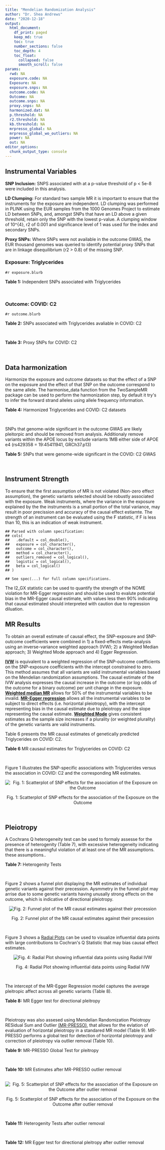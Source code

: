 ```yaml
---
title: "Mendelian Randomization Analysis"
author: "Dr. Shea Andrews"
date: "2020-12-18"
output:
  html_document:
    df_print: paged
    keep_md: true
    toc: true
    number_sections: false
    toc_depth: 4
    toc_float:
      collapsed: false
      smooth_scroll: false
params:
  rwd: NA
  exposure.code: NA
  Exposure: NA
  exposure.snps: NA
  outcome.code: NA
  Outcome: NA
  outcome.snps: NA
  proxy.snps: NA
  harmonized.dat: NA
  p.threshold: NA
  r2.threshold: NA
  kb.threshold: NA
  mrpresso_global: NA
  mrpresso_global_wo_outliers: NA
  power: NA
  out: NA
editor_options:
  chunk_output_type: console
---
```







## Instrumental Variables
**SNP Inclusion:** SNPS associated with at a p-value threshold of p < 5e-8 were included in this analysis.
<br>

**LD Clumping:** For standard two sample MR it is important to ensure that the instruments for the exposure are independent. LD clumping was performed in PLINK using the EUR samples from the 1000 Genomes Project to estimate LD between SNPs, and, amongst SNPs that have an LD above a given threshold, retain only the SNP with the lowest p-value. A clumping window of 10^{4}, r2 of 0.001 and significance level of 1 was used for the index and secondary SNPs.
<br>

**Proxy SNPs:** Where SNPs were not available in the outcome GWAS, the EUR thousand genomes was queried to identify potential proxy SNPs that are in linkage disequilibrium (r2 > 0.8) of the missing SNP.
<br>

### Exposure: Triglycerides
`#r exposure.blurb`
<br>

**Table 1:** Independent SNPs associated with Triglycerides
<div data-pagedtable="false">
  <script data-pagedtable-source type="application/json">
{"columns":[{"label":["SNP"],"name":[1],"type":["chr"],"align":["left"]},{"label":["CHROM"],"name":[2],"type":["dbl"],"align":["right"]},{"label":["POS"],"name":[3],"type":["dbl"],"align":["right"]},{"label":["REF"],"name":[4],"type":["chr"],"align":["left"]},{"label":["ALT"],"name":[5],"type":["chr"],"align":["left"]},{"label":["AF"],"name":[6],"type":["dbl"],"align":["right"]},{"label":["BETA"],"name":[7],"type":["dbl"],"align":["right"]},{"label":["SE"],"name":[8],"type":["dbl"],"align":["right"]},{"label":["Z"],"name":[9],"type":["dbl"],"align":["right"]},{"label":["P"],"name":[10],"type":["dbl"],"align":["right"]},{"label":["N"],"name":[11],"type":["dbl"],"align":["right"]},{"label":["TRAIT"],"name":[12],"type":["chr"],"align":["left"]}],"data":[{"1":"rs12748152","2":"1","3":"27138393","4":"C","5":"T","6":"0.0683714","7":"0.0372","8":"0.0059","9":"6.305085","10":"1.100e-09","11":"177761.5","12":"Triglycerides"},{"1":"rs17513135","2":"1","3":"40035686","4":"C","5":"T","6":"0.2500000","7":"0.0220","8":"0.0039","9":"5.641026","10":"1.633e-08","11":"174742.0","12":"Triglycerides"},{"1":"rs4587594","2":"1","3":"63133930","4":"G","5":"A","6":"0.3032340","7":"-0.0694","8":"0.0035","9":"-19.828600","10":"3.503e-82","11":"177772.0","12":"Triglycerides"},{"1":"rs1321257","2":"1","3":"230305312","4":"G","5":"A","6":"0.6400070","7":"-0.0402","8":"0.0034","9":"-11.823500","10":"5.986e-31","11":"177757.9","12":"Triglycerides"},{"1":"rs676210","2":"2","3":"21231524","4":"G","5":"A","6":"0.2314110","7":"-0.0733","8":"0.0039","9":"-18.794900","10":"3.284e-71","11":"177782.0","12":"Triglycerides"},{"1":"rs1260326","2":"2","3":"27730940","4":"T","5":"C","6":"0.6136610","7":"-0.1148","8":"0.0034","9":"-33.764700","10":"2.290e-239","11":"177765.0","12":"Triglycerides"},{"1":"rs13389219","2":"2","3":"165528876","4":"C","5":"T","6":"0.4034550","7":"-0.0271","8":"0.0034","9":"-7.970590","10":"2.598e-15","11":"177782.9","12":"Triglycerides"},{"1":"rs2972146","2":"2","3":"227100698","4":"G","5":"T","6":"0.6309740","7":"0.0281","8":"0.0034","9":"8.264706","10":"2.974e-15","11":"174703.9","12":"Triglycerides"},{"1":"rs10440120","2":"3","3":"12486964","4":"C","5":"A","6":"0.1655080","7":"-0.0306","8":"0.0044","9":"-6.954550","10":"5.343e-11","11":"174886.1","12":"Triglycerides"},{"1":"rs645040","2":"3","3":"135926622","4":"G","5":"T","6":"0.8208850","7":"0.0293","8":"0.0040","9":"7.325000","10":"1.830e-12","11":"177779.0","12":"Triglycerides"},{"1":"rs6831256","2":"4","3":"3473139","4":"A","5":"G","6":"0.3971880","7":"0.0258","8":"0.0035","9":"7.371429","10":"1.602e-12","11":"177494.9","12":"Triglycerides"},{"1":"rs442177","2":"4","3":"88030261","4":"G","5":"T","6":"0.5364790","7":"0.0309","8":"0.0033","9":"9.363636","10":"1.316e-18","11":"177798.0","12":"Triglycerides"},{"1":"rs9686661","2":"5","3":"55861786","4":"C","5":"T","6":"0.1487860","7":"0.0379","8":"0.0044","9":"8.613636","10":"2.541e-16","11":"177050.0","12":"Triglycerides"},{"1":"rs6882076","2":"5","3":"156390297","4":"T","5":"C","6":"0.6327160","7":"0.0286","8":"0.0035","9":"8.171429","10":"1.513e-15","11":"177778.0","12":"Triglycerides"},{"1":"rs2239520","2":"6","3":"31088922","4":"G","5":"A","6":"0.3906190","7":"-0.0236","8":"0.0037","9":"-6.378380","10":"4.144e-10","11":"151047.0","12":"Triglycerides"},{"1":"rs2247056","2":"6","3":"31265490","4":"T","5":"C","6":"0.7218780","7":"0.0378","8":"0.0039","9":"9.692308","10":"3.861e-21","11":"174062.0","12":"Triglycerides"},{"1":"rs998584","2":"6","3":"43757896","4":"C","5":"A","6":"0.4905450","7":"0.0293","8":"0.0037","9":"7.918919","10":"3.424e-15","11":"174573.0","12":"Triglycerides"},{"1":"rs719726","2":"6","3":"127414801","4":"C","5":"T","6":"0.5999630","7":"0.0199","8":"0.0035","9":"5.685714","10":"2.486e-08","11":"168319.0","12":"Triglycerides"},{"1":"rs634869","2":"6","3":"139831757","4":"T","5":"C","6":"0.5747460","7":"-0.0272","8":"0.0033","9":"-8.242420","10":"1.776e-14","11":"177755.0","12":"Triglycerides"},{"1":"rs2665357","2":"6","3":"160848167","4":"A","5":"C","6":"0.5193360","7":"0.0212","8":"0.0033","9":"6.424242","10":"8.327e-10","11":"172850.0","12":"Triglycerides"},{"1":"rs4719841","2":"7","3":"25997536","4":"A","5":"G","6":"0.4108890","7":"0.0232","8":"0.0034","9":"6.823529","10":"8.864e-11","11":"177774.9","12":"Triglycerides"},{"1":"rs11974409","2":"7","3":"72989390","4":"A","5":"G","6":"0.1816990","7":"-0.0899","8":"0.0042","9":"-21.404800","10":"1.360e-100","11":"177786.0","12":"Triglycerides"},{"1":"rs38855","2":"7","3":"116358044","4":"A","5":"G","6":"0.4712940","7":"-0.0187","8":"0.0033","9":"-5.666670","10":"2.109e-08","11":"177825.0","12":"Triglycerides"},{"1":"rs287621","2":"7","3":"130435181","4":"T","5":"C","6":"0.7140010","7":"-0.0222","8":"0.0037","9":"-6.000000","10":"7.671e-09","11":"177813.0","12":"Triglycerides"},{"1":"rs6995541","2":"8","3":"10671260","4":"A","5":"G","6":"0.2336240","7":"0.0265","8":"0.0037","9":"7.162162","10":"1.343e-12","11":"177486.0","12":"Triglycerides"},{"1":"rs12676857","2":"8","3":"18266572","4":"T","5":"C","6":"0.1436090","7":"0.0332","8":"0.0046","9":"7.217391","10":"7.291e-12","11":"177732.0","12":"Triglycerides"},{"1":"rs12678919","2":"8","3":"19844222","4":"A","5":"G","6":"0.0681239","7":"-0.1702","8":"0.0056","9":"-30.392900","10":"1.820e-199","11":"177749.9","12":"Triglycerides"},{"1":"rs4738684","2":"8","3":"59393273","4":"A","5":"G","6":"0.6075010","7":"-0.0205","8":"0.0035","9":"-5.857140","10":"8.819e-09","11":"177790.0","12":"Triglycerides"},{"1":"rs2954022","2":"8","3":"126482621","4":"C","5":"A","6":"0.5114630","7":"-0.0780","8":"0.0033","9":"-23.636400","10":"2.230e-113","11":"177750.0","12":"Triglycerides"},{"1":"rs1832007","2":"10","3":"5254847","4":"A","5":"G","6":"0.1247280","7":"-0.0327","8":"0.0047","9":"-6.957450","10":"1.718e-12","11":"177504.0","12":"Triglycerides"},{"1":"rs10761762","2":"10","3":"65184717","4":"T","5":"C","6":"0.4990900","7":"-0.0270","8":"0.0033","9":"-8.181820","10":"1.061e-17","11":"177823.0","12":"Triglycerides"},{"1":"rs2068888","2":"10","3":"94839642","4":"G","5":"A","6":"0.4735120","7":"-0.0241","8":"0.0034","9":"-7.088240","10":"1.682e-11","11":"177712.0","12":"Triglycerides"},{"1":"rs2250802","2":"10","3":"113921354","4":"G","5":"A","6":"0.7334790","7":"0.0230","8":"0.0037","9":"6.216216","10":"1.210e-10","11":"174733.9","12":"Triglycerides"},{"1":"rs10501321","2":"11","3":"47294626","4":"T","5":"C","6":"0.3212210","7":"-0.0216","8":"0.0035","9":"-6.171430","10":"1.412e-08","11":"177680.0","12":"Triglycerides"},{"1":"rs174535","2":"11","3":"61551356","4":"T","5":"C","6":"0.3609590","7":"0.0470","8":"0.0034","9":"13.823529","10":"1.733e-41","11":"177772.9","12":"Triglycerides"},{"1":"rs11820504","2":"11","3":"116529442","4":"T","5":"C","6":"0.1807930","7":"0.0604","8":"0.0044","9":"13.727273","10":"1.095e-39","11":"172813.0","12":"Triglycerides"},{"1":"rs10790162","2":"11","3":"116639104","4":"A","5":"G","6":"0.9306210","7":"-0.2305","8":"0.0065","9":"-35.461500","10":"1.100e-249","11":"177771.1","12":"Triglycerides"},{"1":"rs11613352","2":"12","3":"57792580","4":"C","5":"T","6":"0.2251730","7":"-0.0280","8":"0.0039","9":"-7.179490","10":"9.397e-14","11":"177799.0","12":"Triglycerides"},{"1":"rs11057408","2":"12","3":"124464836","4":"G","5":"T","6":"0.3253360","7":"-0.0258","8":"0.0035","9":"-7.371430","10":"2.049e-12","11":"174454.0","12":"Triglycerides"},{"1":"rs16948098","2":"15","3":"44219607","4":"G","5":"A","6":"0.0370102","7":"0.0800","8":"0.0089","9":"8.988764","10":"4.838e-17","11":"163328.2","12":"Triglycerides"},{"1":"rs2043085","2":"15","3":"58680954","4":"T","5":"C","6":"0.6610970","7":"-0.0327","8":"0.0034","9":"-9.617650","10":"7.809e-20","11":"176147.0","12":"Triglycerides"},{"1":"rs588136","2":"15","3":"58730498","4":"C","5":"T","6":"0.7867110","7":"-0.0495","8":"0.0041","9":"-12.073200","10":"3.365e-30","11":"176173.0","12":"Triglycerides"},{"1":"rs3198697","2":"16","3":"15129940","4":"C","5":"T","6":"0.3839030","7":"-0.0198","8":"0.0034","9":"-5.823530","10":"2.207e-08","11":"175934.1","12":"Triglycerides"},{"1":"rs749671","2":"16","3":"31088347","4":"G","5":"A","6":"0.3477070","7":"-0.0211","8":"0.0034","9":"-6.205880","10":"6.106e-10","11":"176205.1","12":"Triglycerides"},{"1":"rs1800775","2":"16","3":"56995236","4":"C","5":"A","6":"0.5121820","7":"-0.0396","8":"0.0035","9":"-11.314300","10":"1.332e-26","11":"172715.0","12":"Triglycerides"},{"1":"rs8077889","2":"17","3":"41878166","4":"A","5":"C","6":"0.1884530","7":"0.0252","8":"0.0042","9":"6.000000","10":"9.879e-09","11":"176194.0","12":"Triglycerides"},{"1":"rs7248104","2":"19","3":"7224431","4":"G","5":"A","6":"0.4124030","7":"-0.0222","8":"0.0034","9":"-6.529410","10":"5.045e-10","11":"176083.0","12":"Triglycerides"},{"1":"rs10401969","2":"19","3":"19407718","4":"T","5":"C","6":"0.0710134","7":"-0.1210","8":"0.0065","9":"-18.615400","10":"9.702e-70","11":"176172.7","12":"Triglycerides"},{"1":"rs731839","2":"19","3":"33899065","4":"G","5":"A","6":"0.6709000","7":"-0.0224","8":"0.0036","9":"-6.222220","10":"2.651e-09","11":"176161.1","12":"Triglycerides"},{"1":"rs439401","2":"19","3":"45414451","4":"T","5":"C","6":"0.6390100","7":"0.0659","8":"0.0038","9":"17.342105","10":"1.423e-66","11":"152584.0","12":"Triglycerides"},{"1":"rs3760627","2":"19","3":"45457180","4":"T","5":"C","6":"0.4941460","7":"0.0189","8":"0.0034","9":"5.558824","10":"5.293e-09","11":"176200.9","12":"Triglycerides"},{"1":"rs6029143","2":"20","3":"39118662","4":"C","5":"T","6":"0.0446137","7":"-0.0388","8":"0.0071","9":"-5.464790","10":"4.933e-08","11":"176256.9","12":"Triglycerides"},{"1":"rs4810479","2":"20","3":"44545048","4":"C","5":"T","6":"0.7471790","7":"-0.0474","8":"0.0038","9":"-12.473700","10":"2.067e-34","11":"176191.9","12":"Triglycerides"},{"1":"rs3761445","2":"22","3":"38595411","4":"G","5":"A","6":"0.6132420","7":"0.0232","8":"0.0034","9":"6.823529","10":"8.062e-12","11":"175846.1","12":"Triglycerides"}],"options":{"columns":{"min":{},"max":[10]},"rows":{"min":[10],"max":[10]},"pages":{}}}
  </script>
</div>
<br>

### Outcome: COVID: C2
`#r outcome.blurb`
<br>

**Table 2:** SNPs associated with Triglycerides avaliable in COVID: C2
<div data-pagedtable="false">
  <script data-pagedtable-source type="application/json">
{"columns":[{"label":["SNP"],"name":[1],"type":["chr"],"align":["left"]},{"label":["CHROM"],"name":[2],"type":["dbl"],"align":["right"]},{"label":["POS"],"name":[3],"type":["dbl"],"align":["right"]},{"label":["REF"],"name":[4],"type":["chr"],"align":["left"]},{"label":["ALT"],"name":[5],"type":["chr"],"align":["left"]},{"label":["AF"],"name":[6],"type":["dbl"],"align":["right"]},{"label":["BETA"],"name":[7],"type":["dbl"],"align":["right"]},{"label":["SE"],"name":[8],"type":["dbl"],"align":["right"]},{"label":["Z"],"name":[9],"type":["dbl"],"align":["right"]},{"label":["P"],"name":[10],"type":["dbl"],"align":["right"]},{"label":["N"],"name":[11],"type":["dbl"],"align":["right"]},{"label":["TRAIT"],"name":[12],"type":["chr"],"align":["left"]}],"data":[{"1":"rs12748152","2":"1","3":"27138393","4":"C","5":"T","6":"0.09260","7":"0.04361000","8":"0.019259","9":"2.26439587","10":"2.355e-02","11":"1393995","12":"covid_vs._population__eur"},{"1":"rs17513135","2":"1","3":"40035686","4":"C","5":"T","6":"0.23320","7":"0.01848000","8":"0.013275","9":"1.39209040","10":"1.639e-01","11":"970836","12":"covid_vs._population__eur"},{"1":"rs4587594","2":"1","3":"63133930","4":"G","5":"A","6":"0.32770","7":"-0.00403780","8":"0.011129","9":"-0.36281786","10":"7.167e-01","11":"1393695","12":"covid_vs._population__eur"},{"1":"rs1321257","2":"1","3":"230305312","4":"G","5":"A","6":"0.60860","7":"0.00687920","8":"0.010724","9":"0.64147706","10":"5.212e-01","11":"1388076","12":"covid_vs._population__eur"},{"1":"rs676210","2":"2","3":"21231524","4":"G","5":"A","6":"0.23030","7":"0.00527380","8":"0.012597","9":"0.41865524","10":"6.755e-01","11":"1393031","12":"covid_vs._population__eur"},{"1":"rs1260326","2":"2","3":"27730940","4":"T","5":"C","6":"0.62040","7":"-0.00555870","8":"0.010631","9":"-0.52287649","10":"6.011e-01","11":"1393031","12":"covid_vs._population__eur"},{"1":"rs13389219","2":"2","3":"165528876","4":"C","5":"T","6":"0.40210","7":"0.00210170","8":"0.010605","9":"0.19818010","10":"8.429e-01","11":"1393995","12":"covid_vs._population__eur"},{"1":"rs2972146","2":"2","3":"227100698","4":"G","5":"T","6":"0.63400","7":"0.00618390","8":"0.011161","9":"0.55406326","10":"5.795e-01","11":"1383639","12":"covid_vs._population__eur"},{"1":"rs10440120","2":"3","3":"12486964","4":"C","5":"A","6":"0.17450","7":"0.01496700","8":"0.014579","9":"1.02661362","10":"3.046e-01","11":"1383636","12":"covid_vs._population__eur"},{"1":"rs645040","2":"3","3":"135926622","4":"G","5":"T","6":"0.78920","7":"-0.01928300","8":"0.013393","9":"-1.43978198","10":"1.499e-01","11":"1393031","12":"covid_vs._population__eur"},{"1":"rs6831256","2":"4","3":"3473139","4":"A","5":"G","6":"0.40500","7":"0.01212500","8":"0.010482","9":"1.15674490","10":"2.474e-01","11":"1393695","12":"covid_vs._population__eur"},{"1":"rs442177","2":"4","3":"88030261","4":"G","5":"T","6":"0.57450","7":"0.00599170","8":"0.010921","9":"0.54864023","10":"5.832e-01","11":"1383639","12":"covid_vs._population__eur"},{"1":"rs9686661","2":"5","3":"55861786","4":"C","5":"T","6":"0.18120","7":"0.00061389","8":"0.013010","9":"0.04718601","10":"9.624e-01","11":"1393695","12":"covid_vs._population__eur"},{"1":"rs6882076","2":"5","3":"156390297","4":"T","5":"C","6":"0.63670","7":"0.00558420","8":"0.010709","9":"0.52144925","10":"6.021e-01","11":"1393995","12":"covid_vs._population__eur"},{"1":"rs2239520","2":"6","3":"31088922","4":"G","5":"A","6":"0.38540","7":"-0.00917520","8":"0.011159","9":"-0.82222421","10":"4.110e-01","11":"1358068","12":"covid_vs._population__eur"},{"1":"rs2247056","2":"6","3":"31265490","4":"T","5":"C","6":"0.72240","7":"0.01613000","8":"0.012476","9":"1.29288233","10":"1.961e-01","11":"1368124","12":"covid_vs._population__eur"},{"1":"rs998584","2":"6","3":"43757896","4":"C","5":"A","6":"0.48050","7":"0.00216170","8":"0.010448","9":"0.20690084","10":"8.361e-01","11":"1393031","12":"covid_vs._population__eur"},{"1":"rs719726","2":"6","3":"127414801","4":"C","5":"T","6":"0.58220","7":"-0.01763900","8":"0.011333","9":"-1.55642813","10":"1.196e-01","11":"1373855","12":"covid_vs._population__eur"},{"1":"rs634869","2":"6","3":"139831757","4":"T","5":"C","6":"0.56980","7":"-0.00557030","8":"0.010573","9":"-0.52684196","10":"5.983e-01","11":"1393695","12":"covid_vs._population__eur"},{"1":"rs2665357","2":"6","3":"160848167","4":"A","5":"C","6":"0.51340","7":"0.00276440","8":"0.010751","9":"0.25712957","10":"7.971e-01","11":"1383639","12":"covid_vs._population__eur"},{"1":"rs4719841","2":"7","3":"25997536","4":"A","5":"G","6":"0.39880","7":"0.02956100","8":"0.010545","9":"2.80331911","10":"5.059e-03","11":"1393695","12":"covid_vs._population__eur"},{"1":"rs11974409","2":"7","3":"72989390","4":"A","5":"G","6":"0.19310","7":"-0.00154840","8":"0.013833","9":"-0.11193523","10":"9.109e-01","11":"1383639","12":"covid_vs._population__eur"},{"1":"rs38855","2":"7","3":"116358044","4":"A","5":"G","6":"0.46660","7":"-0.01019500","8":"0.010759","9":"-0.94757877","10":"3.433e-01","11":"1383274","12":"covid_vs._population__eur"},{"1":"rs287621","2":"7","3":"130435181","4":"T","5":"C","6":"0.72530","7":"0.00109450","8":"0.017071","9":"0.06411458","10":"9.489e-01","11":"1287990","12":"covid_vs._population__eur"},{"1":"rs6995541","2":"8","3":"10671260","4":"A","5":"G","6":"0.28590","7":"-0.00514600","8":"0.011966","9":"-0.43005181","10":"6.672e-01","11":"1383638","12":"covid_vs._population__eur"},{"1":"rs12676857","2":"8","3":"18266572","4":"T","5":"C","6":"0.15540","7":"0.01279500","8":"0.014695","9":"0.87070432","10":"3.839e-01","11":"1393695","12":"covid_vs._population__eur"},{"1":"rs12678919","2":"8","3":"19844222","4":"A","5":"G","6":"0.09557","7":"0.01470000","8":"0.017366","9":"0.84648163","10":"3.973e-01","11":"1393692","12":"covid_vs._population__eur"},{"1":"rs4738684","2":"8","3":"59393273","4":"A","5":"G","6":"0.64710","7":"-0.00816350","8":"0.011876","9":"-0.68739475","10":"4.918e-01","11":"864377","12":"covid_vs._population__eur"},{"1":"rs2954022","2":"8","3":"126482621","4":"C","5":"A","6":"0.46430","7":"-0.00370280","8":"0.011343","9":"-0.32643921","10":"7.441e-01","11":"944554","12":"covid_vs._population__eur"},{"1":"rs1832007","2":"10","3":"5254847","4":"A","5":"G","6":"0.15960","7":"0.00599700","8":"0.014802","9":"0.40514795","10":"6.854e-01","11":"1368124","12":"covid_vs._population__eur"},{"1":"rs10761762","2":"10","3":"65184717","4":"T","5":"C","6":"0.48810","7":"-0.00110570","8":"0.010859","9":"-0.10182337","10":"9.189e-01","11":"1384575","12":"covid_vs._population__eur"},{"1":"rs2068888","2":"10","3":"94839642","4":"G","5":"A","6":"0.45290","7":"-0.00366510","8":"0.010565","9":"-0.34690961","10":"7.287e-01","11":"1393695","12":"covid_vs._population__eur"},{"1":"rs2250802","2":"10","3":"113921354","4":"G","5":"A","6":"0.70610","7":"-0.00136190","8":"0.011887","9":"-0.11457054","10":"9.088e-01","11":"1118541","12":"covid_vs._population__eur"},{"1":"rs10501321","2":"11","3":"47294626","4":"T","5":"C","6":"0.34990","7":"-0.01314200","8":"0.011271","9":"-1.16600124","10":"2.436e-01","11":"1393995","12":"covid_vs._population__eur"},{"1":"rs174535","2":"11","3":"61551356","4":"T","5":"C","6":"0.37040","7":"-0.00824200","8":"0.011064","9":"-0.74493854","10":"4.563e-01","11":"1393031","12":"covid_vs._population__eur"},{"1":"rs11820504","2":"11","3":"116529442","4":"T","5":"C","6":"0.20520","7":"-0.02751600","8":"0.013719","9":"-2.00568555","10":"4.489e-02","11":"1393995","12":"covid_vs._population__eur"},{"1":"rs10790162","2":"11","3":"116639104","4":"A","5":"G","6":"0.92250","7":"-0.01030900","8":"0.019874","9":"-0.51871792","10":"6.040e-01","11":"1393695","12":"covid_vs._population__eur"},{"1":"rs11613352","2":"12","3":"57792580","4":"C","5":"T","6":"0.25820","7":"-0.00343590","8":"0.012638","9":"-0.27187055","10":"7.857e-01","11":"1254446","12":"covid_vs._population__eur"},{"1":"rs11057408","2":"12","3":"124464836","4":"G","5":"T","6":"0.32890","7":"0.00179300","8":"0.010948","9":"0.16377421","10":"8.699e-01","11":"1393695","12":"covid_vs._population__eur"},{"1":"rs16948098","2":"15","3":"44219607","4":"G","5":"A","6":"0.04343","7":"0.03041500","8":"0.024650","9":"1.23387424","10":"2.172e-01","11":"1393695","12":"covid_vs._population__eur"},{"1":"rs2043085","2":"15","3":"58680954","4":"T","5":"C","6":"0.60600","7":"-0.01190700","8":"0.011847","9":"-1.00506457","10":"3.149e-01","11":"1383639","12":"covid_vs._population__eur"},{"1":"rs588136","2":"15","3":"58730498","4":"C","5":"T","6":"0.78390","7":"0.00952640","8":"0.012845","9":"0.74164266","10":"4.583e-01","11":"1393695","12":"covid_vs._population__eur"},{"1":"rs3198697","2":"16","3":"15129940","4":"C","5":"T","6":"0.42120","7":"-0.01301400","8":"0.010560","9":"-1.23238636","10":"2.178e-01","11":"1393695","12":"covid_vs._population__eur"},{"1":"rs749671","2":"16","3":"31088347","4":"G","5":"A","6":"0.37800","7":"0.00392610","8":"0.010715","9":"0.36641157","10":"7.141e-01","11":"1393695","12":"covid_vs._population__eur"},{"1":"rs1800775","2":"16","3":"56995236","4":"C","5":"A","6":"0.49420","7":"0.00596380","8":"0.010386","9":"0.57421529","10":"5.658e-01","11":"1393695","12":"covid_vs._population__eur"},{"1":"rs8077889","2":"17","3":"41878166","4":"A","5":"C","6":"0.20760","7":"0.00040202","8":"0.012685","9":"0.03169255","10":"9.747e-01","11":"1393695","12":"covid_vs._population__eur"},{"1":"rs7248104","2":"19","3":"7224431","4":"G","5":"A","6":"0.41870","7":"-0.01442700","8":"0.010822","9":"-1.33311772","10":"1.825e-01","11":"1118541","12":"covid_vs._population__eur"},{"1":"rs10401969","2":"19","3":"19407718","4":"T","5":"C","6":"0.08015","7":"-0.00685310","8":"0.019896","9":"-0.34444612","10":"7.305e-01","11":"1393695","12":"covid_vs._population__eur"},{"1":"rs731839","2":"19","3":"33899065","4":"G","5":"A","6":"0.66630","7":"0.00136440","8":"0.011331","9":"0.12041303","10":"9.042e-01","11":"1382975","12":"covid_vs._population__eur"},{"1":"rs439401","2":"19","3":"45414451","4":"T","5":"C","6":"0.64330","7":"0.04500600","8":"0.010806","9":"4.16490838","10":"3.114e-05","11":"1393695","12":"covid_vs._population__eur"},{"1":"rs3760627","2":"19","3":"45457180","4":"T","5":"C","6":"0.45660","7":"0.00542060","8":"0.010851","9":"0.49954843","10":"6.174e-01","11":"1378542","12":"covid_vs._population__eur"},{"1":"rs6029143","2":"20","3":"39118662","4":"C","5":"T","6":"0.07181","7":"-0.02132300","8":"0.021011","9":"-1.01484936","10":"3.102e-01","11":"1393695","12":"covid_vs._population__eur"},{"1":"rs4810479","2":"20","3":"44545048","4":"C","5":"T","6":"0.74170","7":"-0.00893690","8":"0.011952","9":"-0.74773260","10":"4.546e-01","11":"1393995","12":"covid_vs._population__eur"},{"1":"rs3761445","2":"22","3":"38595411","4":"G","5":"A","6":"0.60240","7":"-0.00403810","8":"0.012998","9":"-0.31067087","10":"7.561e-01","11":"1393695","12":"covid_vs._population__eur"}],"options":{"columns":{"min":{},"max":[10]},"rows":{"min":[10],"max":[10]},"pages":{}}}
  </script>
</div>
<br>

**Table 3:** Proxy SNPs for COVID: C2
<div data-pagedtable="false">
  <script data-pagedtable-source type="application/json">
{"columns":[{"label":["proxy.outcome"],"name":[1],"type":["lgl"],"align":["right"]},{"label":["target_snp"],"name":[2],"type":["lgl"],"align":["right"]},{"label":["proxy_snp"],"name":[3],"type":["lgl"],"align":["right"]},{"label":["ld.r2"],"name":[4],"type":["lgl"],"align":["right"]},{"label":["Dprime"],"name":[5],"type":["lgl"],"align":["right"]},{"label":["ref.proxy"],"name":[6],"type":["lgl"],"align":["right"]},{"label":["alt.proxy"],"name":[7],"type":["lgl"],"align":["right"]},{"label":["CHROM"],"name":[8],"type":["lgl"],"align":["right"]},{"label":["POS"],"name":[9],"type":["lgl"],"align":["right"]},{"label":["ALT.proxy"],"name":[10],"type":["lgl"],"align":["right"]},{"label":["REF.proxy"],"name":[11],"type":["lgl"],"align":["right"]},{"label":["AF"],"name":[12],"type":["lgl"],"align":["right"]},{"label":["BETA"],"name":[13],"type":["lgl"],"align":["right"]},{"label":["SE"],"name":[14],"type":["lgl"],"align":["right"]},{"label":["P"],"name":[15],"type":["lgl"],"align":["right"]},{"label":["N"],"name":[16],"type":["lgl"],"align":["right"]},{"label":["ref"],"name":[17],"type":["lgl"],"align":["right"]},{"label":["alt"],"name":[18],"type":["lgl"],"align":["right"]},{"label":["ALT"],"name":[19],"type":["lgl"],"align":["right"]},{"label":["REF"],"name":[20],"type":["lgl"],"align":["right"]},{"label":["PHASE"],"name":[21],"type":["lgl"],"align":["right"]}],"data":[{"1":"NA","2":"NA","3":"NA","4":"NA","5":"NA","6":"NA","7":"NA","8":"NA","9":"NA","10":"NA","11":"NA","12":"NA","13":"NA","14":"NA","15":"NA","16":"NA","17":"NA","18":"NA","19":"NA","20":"NA","21":"NA"}],"options":{"columns":{"min":{},"max":[10]},"rows":{"min":[10],"max":[10]},"pages":{}}}
  </script>
</div>
<br>

## Data harmonization
Harmonize the exposure and outcome datasets so that the effect of a SNP on the exposure and the effect of that SNP on the outcome correspond to the same allele. The harmonise_data function from the TwoSampleMR package can be used to perform the harmonization step, by default it try's to infer the forward strand alleles using allele frequency information.
<br>

**Table 4:** Harmonized Triglycerides and COVID: C2 datasets
<div data-pagedtable="false">
  <script data-pagedtable-source type="application/json">
{"columns":[{"label":["SNP"],"name":[1],"type":["chr"],"align":["left"]},{"label":["effect_allele.exposure"],"name":[2],"type":["chr"],"align":["left"]},{"label":["other_allele.exposure"],"name":[3],"type":["chr"],"align":["left"]},{"label":["effect_allele.outcome"],"name":[4],"type":["chr"],"align":["left"]},{"label":["other_allele.outcome"],"name":[5],"type":["chr"],"align":["left"]},{"label":["beta.exposure"],"name":[6],"type":["dbl"],"align":["right"]},{"label":["beta.outcome"],"name":[7],"type":["dbl"],"align":["right"]},{"label":["eaf.exposure"],"name":[8],"type":["dbl"],"align":["right"]},{"label":["eaf.outcome"],"name":[9],"type":["dbl"],"align":["right"]},{"label":["remove"],"name":[10],"type":["lgl"],"align":["right"]},{"label":["palindromic"],"name":[11],"type":["lgl"],"align":["right"]},{"label":["ambiguous"],"name":[12],"type":["lgl"],"align":["right"]},{"label":["id.outcome"],"name":[13],"type":["chr"],"align":["left"]},{"label":["chr.outcome"],"name":[14],"type":["dbl"],"align":["right"]},{"label":["pos.outcome"],"name":[15],"type":["dbl"],"align":["right"]},{"label":["se.outcome"],"name":[16],"type":["dbl"],"align":["right"]},{"label":["z.outcome"],"name":[17],"type":["dbl"],"align":["right"]},{"label":["pval.outcome"],"name":[18],"type":["dbl"],"align":["right"]},{"label":["samplesize.outcome"],"name":[19],"type":["dbl"],"align":["right"]},{"label":["outcome"],"name":[20],"type":["chr"],"align":["left"]},{"label":["mr_keep.outcome"],"name":[21],"type":["lgl"],"align":["right"]},{"label":["pval_origin.outcome"],"name":[22],"type":["chr"],"align":["left"]},{"label":["chr.exposure"],"name":[23],"type":["dbl"],"align":["right"]},{"label":["pos.exposure"],"name":[24],"type":["dbl"],"align":["right"]},{"label":["se.exposure"],"name":[25],"type":["dbl"],"align":["right"]},{"label":["z.exposure"],"name":[26],"type":["dbl"],"align":["right"]},{"label":["pval.exposure"],"name":[27],"type":["dbl"],"align":["right"]},{"label":["samplesize.exposure"],"name":[28],"type":["dbl"],"align":["right"]},{"label":["exposure"],"name":[29],"type":["chr"],"align":["left"]},{"label":["mr_keep.exposure"],"name":[30],"type":["lgl"],"align":["right"]},{"label":["pval_origin.exposure"],"name":[31],"type":["chr"],"align":["left"]},{"label":["id.exposure"],"name":[32],"type":["chr"],"align":["left"]},{"label":["action"],"name":[33],"type":["dbl"],"align":["right"]},{"label":["mr_keep"],"name":[34],"type":["lgl"],"align":["right"]},{"label":["pt"],"name":[35],"type":["dbl"],"align":["right"]},{"label":["pleitropy_keep"],"name":[36],"type":["lgl"],"align":["right"]},{"label":["mrpresso_RSSobs"],"name":[37],"type":["lgl"],"align":["right"]},{"label":["mrpresso_pval"],"name":[38],"type":["lgl"],"align":["right"]},{"label":["mrpresso_keep"],"name":[39],"type":["lgl"],"align":["right"]}],"data":[{"1":"rs10401969","2":"C","3":"T","4":"C","5":"T","6":"-0.1210","7":"-0.00685310","8":"0.0710134","9":"0.08015","10":"FALSE","11":"FALSE","12":"FALSE","13":"elrVat","14":"19","15":"19407718","16":"0.019896","17":"-0.34444612","18":"7.305e-01","19":"1393695","20":"covidhgi2020anaC2v4eur23andMe","21":"TRUE","22":"reported","23":"19","24":"19407718","25":"0.0065","26":"-18.615400","27":"9.702e-70","28":"176172.7","29":"Willer2013tg","30":"TRUE","31":"reported","32":"44pHVp","33":"2","34":"TRUE","35":"5e-08","36":"TRUE","37":"NA","38":"NA","39":"TRUE"},{"1":"rs10440120","2":"A","3":"C","4":"A","5":"C","6":"-0.0306","7":"0.01496700","8":"0.1655080","9":"0.17450","10":"FALSE","11":"FALSE","12":"FALSE","13":"elrVat","14":"3","15":"12486964","16":"0.014579","17":"1.02661362","18":"3.046e-01","19":"1383636","20":"covidhgi2020anaC2v4eur23andMe","21":"TRUE","22":"reported","23":"3","24":"12486964","25":"0.0044","26":"-6.954550","27":"5.343e-11","28":"174886.1","29":"Willer2013tg","30":"TRUE","31":"reported","32":"44pHVp","33":"2","34":"TRUE","35":"5e-08","36":"TRUE","37":"NA","38":"NA","39":"TRUE"},{"1":"rs10501321","2":"C","3":"T","4":"C","5":"T","6":"-0.0216","7":"-0.01314200","8":"0.3212210","9":"0.34990","10":"FALSE","11":"FALSE","12":"FALSE","13":"elrVat","14":"11","15":"47294626","16":"0.011271","17":"-1.16600124","18":"2.436e-01","19":"1393995","20":"covidhgi2020anaC2v4eur23andMe","21":"TRUE","22":"reported","23":"11","24":"47294626","25":"0.0035","26":"-6.171430","27":"1.412e-08","28":"177680.0","29":"Willer2013tg","30":"TRUE","31":"reported","32":"44pHVp","33":"2","34":"TRUE","35":"5e-08","36":"TRUE","37":"NA","38":"NA","39":"TRUE"},{"1":"rs10761762","2":"C","3":"T","4":"C","5":"T","6":"-0.0270","7":"-0.00110570","8":"0.4990900","9":"0.48810","10":"FALSE","11":"FALSE","12":"FALSE","13":"elrVat","14":"10","15":"65184717","16":"0.010859","17":"-0.10182337","18":"9.189e-01","19":"1384575","20":"covidhgi2020anaC2v4eur23andMe","21":"TRUE","22":"reported","23":"10","24":"65184717","25":"0.0033","26":"-8.181820","27":"1.061e-17","28":"177823.0","29":"Willer2013tg","30":"TRUE","31":"reported","32":"44pHVp","33":"2","34":"TRUE","35":"5e-08","36":"TRUE","37":"NA","38":"NA","39":"TRUE"},{"1":"rs10790162","2":"G","3":"A","4":"G","5":"A","6":"-0.2305","7":"-0.01030900","8":"0.9306210","9":"0.92250","10":"FALSE","11":"FALSE","12":"FALSE","13":"elrVat","14":"11","15":"116639104","16":"0.019874","17":"-0.51871792","18":"6.040e-01","19":"1393695","20":"covidhgi2020anaC2v4eur23andMe","21":"TRUE","22":"reported","23":"11","24":"116639104","25":"0.0065","26":"-35.461500","27":"1.000e-200","28":"177771.1","29":"Willer2013tg","30":"TRUE","31":"reported","32":"44pHVp","33":"2","34":"TRUE","35":"5e-08","36":"TRUE","37":"NA","38":"NA","39":"TRUE"},{"1":"rs11057408","2":"T","3":"G","4":"T","5":"G","6":"-0.0258","7":"0.00179300","8":"0.3253360","9":"0.32890","10":"FALSE","11":"FALSE","12":"FALSE","13":"elrVat","14":"12","15":"124464836","16":"0.010948","17":"0.16377421","18":"8.699e-01","19":"1393695","20":"covidhgi2020anaC2v4eur23andMe","21":"TRUE","22":"reported","23":"12","24":"124464836","25":"0.0035","26":"-7.371430","27":"2.049e-12","28":"174454.0","29":"Willer2013tg","30":"TRUE","31":"reported","32":"44pHVp","33":"2","34":"TRUE","35":"5e-08","36":"TRUE","37":"NA","38":"NA","39":"TRUE"},{"1":"rs11613352","2":"T","3":"C","4":"T","5":"C","6":"-0.0280","7":"-0.00343590","8":"0.2251730","9":"0.25820","10":"FALSE","11":"FALSE","12":"FALSE","13":"elrVat","14":"12","15":"57792580","16":"0.012638","17":"-0.27187055","18":"7.857e-01","19":"1254446","20":"covidhgi2020anaC2v4eur23andMe","21":"TRUE","22":"reported","23":"12","24":"57792580","25":"0.0039","26":"-7.179490","27":"9.397e-14","28":"177799.0","29":"Willer2013tg","30":"TRUE","31":"reported","32":"44pHVp","33":"2","34":"TRUE","35":"5e-08","36":"TRUE","37":"NA","38":"NA","39":"TRUE"},{"1":"rs11820504","2":"C","3":"T","4":"C","5":"T","6":"0.0604","7":"-0.02751600","8":"0.1807930","9":"0.20520","10":"FALSE","11":"FALSE","12":"FALSE","13":"elrVat","14":"11","15":"116529442","16":"0.013719","17":"-2.00568555","18":"4.489e-02","19":"1393995","20":"covidhgi2020anaC2v4eur23andMe","21":"TRUE","22":"reported","23":"11","24":"116529442","25":"0.0044","26":"13.727273","27":"1.095e-39","28":"172813.0","29":"Willer2013tg","30":"TRUE","31":"reported","32":"44pHVp","33":"2","34":"TRUE","35":"5e-08","36":"TRUE","37":"NA","38":"NA","39":"TRUE"},{"1":"rs11974409","2":"G","3":"A","4":"G","5":"A","6":"-0.0899","7":"-0.00154840","8":"0.1816990","9":"0.19310","10":"FALSE","11":"FALSE","12":"FALSE","13":"elrVat","14":"7","15":"72989390","16":"0.013833","17":"-0.11193523","18":"9.109e-01","19":"1383639","20":"covidhgi2020anaC2v4eur23andMe","21":"TRUE","22":"reported","23":"7","24":"72989390","25":"0.0042","26":"-21.404800","27":"1.360e-100","28":"177786.0","29":"Willer2013tg","30":"TRUE","31":"reported","32":"44pHVp","33":"2","34":"TRUE","35":"5e-08","36":"TRUE","37":"NA","38":"NA","39":"TRUE"},{"1":"rs1260326","2":"C","3":"T","4":"C","5":"T","6":"-0.1148","7":"-0.00555870","8":"0.6136610","9":"0.62040","10":"FALSE","11":"FALSE","12":"FALSE","13":"elrVat","14":"2","15":"27730940","16":"0.010631","17":"-0.52287649","18":"6.011e-01","19":"1393031","20":"covidhgi2020anaC2v4eur23andMe","21":"TRUE","22":"reported","23":"2","24":"27730940","25":"0.0034","26":"-33.764700","27":"1.000e-200","28":"177765.0","29":"Willer2013tg","30":"TRUE","31":"reported","32":"44pHVp","33":"2","34":"TRUE","35":"5e-08","36":"TRUE","37":"NA","38":"NA","39":"TRUE"},{"1":"rs12676857","2":"C","3":"T","4":"C","5":"T","6":"0.0332","7":"0.01279500","8":"0.1436090","9":"0.15540","10":"FALSE","11":"FALSE","12":"FALSE","13":"elrVat","14":"8","15":"18266572","16":"0.014695","17":"0.87070432","18":"3.839e-01","19":"1393695","20":"covidhgi2020anaC2v4eur23andMe","21":"TRUE","22":"reported","23":"8","24":"18266572","25":"0.0046","26":"7.217391","27":"7.291e-12","28":"177732.0","29":"Willer2013tg","30":"TRUE","31":"reported","32":"44pHVp","33":"2","34":"TRUE","35":"5e-08","36":"TRUE","37":"NA","38":"NA","39":"TRUE"},{"1":"rs12678919","2":"G","3":"A","4":"G","5":"A","6":"-0.1702","7":"0.01470000","8":"0.0681239","9":"0.09557","10":"FALSE","11":"FALSE","12":"FALSE","13":"elrVat","14":"8","15":"19844222","16":"0.017366","17":"0.84648163","18":"3.973e-01","19":"1393692","20":"covidhgi2020anaC2v4eur23andMe","21":"TRUE","22":"reported","23":"8","24":"19844222","25":"0.0056","26":"-30.392900","27":"1.820e-199","28":"177749.9","29":"Willer2013tg","30":"TRUE","31":"reported","32":"44pHVp","33":"2","34":"TRUE","35":"5e-08","36":"TRUE","37":"NA","38":"NA","39":"TRUE"},{"1":"rs12748152","2":"T","3":"C","4":"T","5":"C","6":"0.0372","7":"0.04361000","8":"0.0683714","9":"0.09260","10":"FALSE","11":"FALSE","12":"FALSE","13":"elrVat","14":"1","15":"27138393","16":"0.019259","17":"2.26439587","18":"2.355e-02","19":"1393995","20":"covidhgi2020anaC2v4eur23andMe","21":"TRUE","22":"reported","23":"1","24":"27138393","25":"0.0059","26":"6.305085","27":"1.100e-09","28":"177761.5","29":"Willer2013tg","30":"TRUE","31":"reported","32":"44pHVp","33":"2","34":"TRUE","35":"5e-08","36":"TRUE","37":"NA","38":"NA","39":"TRUE"},{"1":"rs1321257","2":"A","3":"G","4":"A","5":"G","6":"-0.0402","7":"0.00687920","8":"0.6400070","9":"0.60860","10":"FALSE","11":"FALSE","12":"FALSE","13":"elrVat","14":"1","15":"230305312","16":"0.010724","17":"0.64147706","18":"5.212e-01","19":"1388076","20":"covidhgi2020anaC2v4eur23andMe","21":"TRUE","22":"reported","23":"1","24":"230305312","25":"0.0034","26":"-11.823500","27":"5.986e-31","28":"177757.9","29":"Willer2013tg","30":"TRUE","31":"reported","32":"44pHVp","33":"2","34":"TRUE","35":"5e-08","36":"TRUE","37":"NA","38":"NA","39":"TRUE"},{"1":"rs13389219","2":"T","3":"C","4":"T","5":"C","6":"-0.0271","7":"0.00210170","8":"0.4034550","9":"0.40210","10":"FALSE","11":"FALSE","12":"FALSE","13":"elrVat","14":"2","15":"165528876","16":"0.010605","17":"0.19818010","18":"8.429e-01","19":"1393995","20":"covidhgi2020anaC2v4eur23andMe","21":"TRUE","22":"reported","23":"2","24":"165528876","25":"0.0034","26":"-7.970590","27":"2.598e-15","28":"177782.9","29":"Willer2013tg","30":"TRUE","31":"reported","32":"44pHVp","33":"2","34":"TRUE","35":"5e-08","36":"TRUE","37":"NA","38":"NA","39":"TRUE"},{"1":"rs16948098","2":"A","3":"G","4":"A","5":"G","6":"0.0800","7":"0.03041500","8":"0.0370102","9":"0.04343","10":"FALSE","11":"FALSE","12":"FALSE","13":"elrVat","14":"15","15":"44219607","16":"0.024650","17":"1.23387424","18":"2.172e-01","19":"1393695","20":"covidhgi2020anaC2v4eur23andMe","21":"TRUE","22":"reported","23":"15","24":"44219607","25":"0.0089","26":"8.988764","27":"4.838e-17","28":"163328.2","29":"Willer2013tg","30":"TRUE","31":"reported","32":"44pHVp","33":"2","34":"TRUE","35":"5e-08","36":"TRUE","37":"NA","38":"NA","39":"TRUE"},{"1":"rs174535","2":"C","3":"T","4":"C","5":"T","6":"0.0470","7":"-0.00824200","8":"0.3609590","9":"0.37040","10":"FALSE","11":"FALSE","12":"FALSE","13":"elrVat","14":"11","15":"61551356","16":"0.011064","17":"-0.74493854","18":"4.563e-01","19":"1393031","20":"covidhgi2020anaC2v4eur23andMe","21":"TRUE","22":"reported","23":"11","24":"61551356","25":"0.0034","26":"13.823529","27":"1.733e-41","28":"177772.9","29":"Willer2013tg","30":"TRUE","31":"reported","32":"44pHVp","33":"2","34":"TRUE","35":"5e-08","36":"TRUE","37":"NA","38":"NA","39":"TRUE"},{"1":"rs17513135","2":"T","3":"C","4":"T","5":"C","6":"0.0220","7":"0.01848000","8":"0.2500000","9":"0.23320","10":"FALSE","11":"FALSE","12":"FALSE","13":"elrVat","14":"1","15":"40035686","16":"0.013275","17":"1.39209040","18":"1.639e-01","19":"970836","20":"covidhgi2020anaC2v4eur23andMe","21":"TRUE","22":"reported","23":"1","24":"40035686","25":"0.0039","26":"5.641026","27":"1.633e-08","28":"174742.0","29":"Willer2013tg","30":"TRUE","31":"reported","32":"44pHVp","33":"2","34":"TRUE","35":"5e-08","36":"TRUE","37":"NA","38":"NA","39":"TRUE"},{"1":"rs1800775","2":"A","3":"C","4":"A","5":"C","6":"-0.0396","7":"0.00596380","8":"0.5121820","9":"0.49420","10":"FALSE","11":"FALSE","12":"FALSE","13":"elrVat","14":"16","15":"56995236","16":"0.010386","17":"0.57421529","18":"5.658e-01","19":"1393695","20":"covidhgi2020anaC2v4eur23andMe","21":"TRUE","22":"reported","23":"16","24":"56995236","25":"0.0035","26":"-11.314300","27":"1.332e-26","28":"172715.0","29":"Willer2013tg","30":"TRUE","31":"reported","32":"44pHVp","33":"2","34":"TRUE","35":"5e-08","36":"TRUE","37":"NA","38":"NA","39":"TRUE"},{"1":"rs1832007","2":"G","3":"A","4":"G","5":"A","6":"-0.0327","7":"0.00599700","8":"0.1247280","9":"0.15960","10":"FALSE","11":"FALSE","12":"FALSE","13":"elrVat","14":"10","15":"5254847","16":"0.014802","17":"0.40514795","18":"6.854e-01","19":"1368124","20":"covidhgi2020anaC2v4eur23andMe","21":"TRUE","22":"reported","23":"10","24":"5254847","25":"0.0047","26":"-6.957450","27":"1.718e-12","28":"177504.0","29":"Willer2013tg","30":"TRUE","31":"reported","32":"44pHVp","33":"2","34":"TRUE","35":"5e-08","36":"TRUE","37":"NA","38":"NA","39":"TRUE"},{"1":"rs2043085","2":"C","3":"T","4":"C","5":"T","6":"-0.0327","7":"-0.01190700","8":"0.6610970","9":"0.60600","10":"FALSE","11":"FALSE","12":"FALSE","13":"elrVat","14":"15","15":"58680954","16":"0.011847","17":"-1.00506457","18":"3.149e-01","19":"1383639","20":"covidhgi2020anaC2v4eur23andMe","21":"TRUE","22":"reported","23":"15","24":"58680954","25":"0.0034","26":"-9.617650","27":"7.809e-20","28":"176147.0","29":"Willer2013tg","30":"TRUE","31":"reported","32":"44pHVp","33":"2","34":"TRUE","35":"5e-08","36":"TRUE","37":"NA","38":"NA","39":"TRUE"},{"1":"rs2068888","2":"A","3":"G","4":"A","5":"G","6":"-0.0241","7":"-0.00366510","8":"0.4735120","9":"0.45290","10":"FALSE","11":"FALSE","12":"FALSE","13":"elrVat","14":"10","15":"94839642","16":"0.010565","17":"-0.34690961","18":"7.287e-01","19":"1393695","20":"covidhgi2020anaC2v4eur23andMe","21":"TRUE","22":"reported","23":"10","24":"94839642","25":"0.0034","26":"-7.088240","27":"1.682e-11","28":"177712.0","29":"Willer2013tg","30":"TRUE","31":"reported","32":"44pHVp","33":"2","34":"TRUE","35":"5e-08","36":"TRUE","37":"NA","38":"NA","39":"TRUE"},{"1":"rs2239520","2":"A","3":"G","4":"A","5":"G","6":"-0.0236","7":"-0.00917520","8":"0.3906190","9":"0.38540","10":"FALSE","11":"FALSE","12":"FALSE","13":"elrVat","14":"6","15":"31088922","16":"0.011159","17":"-0.82222421","18":"4.110e-01","19":"1358068","20":"covidhgi2020anaC2v4eur23andMe","21":"TRUE","22":"reported","23":"6","24":"31088922","25":"0.0037","26":"-6.378380","27":"4.144e-10","28":"151047.0","29":"Willer2013tg","30":"TRUE","31":"reported","32":"44pHVp","33":"2","34":"TRUE","35":"5e-08","36":"TRUE","37":"NA","38":"NA","39":"TRUE"},{"1":"rs2247056","2":"C","3":"T","4":"C","5":"T","6":"0.0378","7":"0.01613000","8":"0.7218780","9":"0.72240","10":"FALSE","11":"FALSE","12":"FALSE","13":"elrVat","14":"6","15":"31265490","16":"0.012476","17":"1.29288233","18":"1.961e-01","19":"1368124","20":"covidhgi2020anaC2v4eur23andMe","21":"TRUE","22":"reported","23":"6","24":"31265490","25":"0.0039","26":"9.692308","27":"3.861e-21","28":"174062.0","29":"Willer2013tg","30":"TRUE","31":"reported","32":"44pHVp","33":"2","34":"TRUE","35":"5e-08","36":"TRUE","37":"NA","38":"NA","39":"TRUE"},{"1":"rs2250802","2":"A","3":"G","4":"A","5":"G","6":"0.0230","7":"-0.00136190","8":"0.7334790","9":"0.70610","10":"FALSE","11":"FALSE","12":"FALSE","13":"elrVat","14":"10","15":"113921354","16":"0.011887","17":"-0.11457054","18":"9.088e-01","19":"1118541","20":"covidhgi2020anaC2v4eur23andMe","21":"TRUE","22":"reported","23":"10","24":"113921354","25":"0.0037","26":"6.216216","27":"1.210e-10","28":"174733.9","29":"Willer2013tg","30":"TRUE","31":"reported","32":"44pHVp","33":"2","34":"TRUE","35":"5e-08","36":"TRUE","37":"NA","38":"NA","39":"TRUE"},{"1":"rs2665357","2":"C","3":"A","4":"C","5":"A","6":"0.0212","7":"0.00276440","8":"0.5193360","9":"0.51340","10":"FALSE","11":"FALSE","12":"FALSE","13":"elrVat","14":"6","15":"160848167","16":"0.010751","17":"0.25712957","18":"7.971e-01","19":"1383639","20":"covidhgi2020anaC2v4eur23andMe","21":"TRUE","22":"reported","23":"6","24":"160848167","25":"0.0033","26":"6.424242","27":"8.327e-10","28":"172850.0","29":"Willer2013tg","30":"TRUE","31":"reported","32":"44pHVp","33":"2","34":"TRUE","35":"5e-08","36":"TRUE","37":"NA","38":"NA","39":"TRUE"},{"1":"rs287621","2":"C","3":"T","4":"C","5":"T","6":"-0.0222","7":"0.00109450","8":"0.7140010","9":"0.72530","10":"FALSE","11":"FALSE","12":"FALSE","13":"elrVat","14":"7","15":"130435181","16":"0.017071","17":"0.06411458","18":"9.489e-01","19":"1287990","20":"covidhgi2020anaC2v4eur23andMe","21":"TRUE","22":"reported","23":"7","24":"130435181","25":"0.0037","26":"-6.000000","27":"7.671e-09","28":"177813.0","29":"Willer2013tg","30":"TRUE","31":"reported","32":"44pHVp","33":"2","34":"TRUE","35":"5e-08","36":"TRUE","37":"NA","38":"NA","39":"TRUE"},{"1":"rs2954022","2":"A","3":"C","4":"A","5":"C","6":"-0.0780","7":"-0.00370280","8":"0.5114630","9":"0.46430","10":"FALSE","11":"FALSE","12":"FALSE","13":"elrVat","14":"8","15":"126482621","16":"0.011343","17":"-0.32643921","18":"7.441e-01","19":"944554","20":"covidhgi2020anaC2v4eur23andMe","21":"TRUE","22":"reported","23":"8","24":"126482621","25":"0.0033","26":"-23.636400","27":"2.230e-113","28":"177750.0","29":"Willer2013tg","30":"TRUE","31":"reported","32":"44pHVp","33":"2","34":"TRUE","35":"5e-08","36":"TRUE","37":"NA","38":"NA","39":"TRUE"},{"1":"rs2972146","2":"T","3":"G","4":"T","5":"G","6":"0.0281","7":"0.00618390","8":"0.6309740","9":"0.63400","10":"FALSE","11":"FALSE","12":"FALSE","13":"elrVat","14":"2","15":"227100698","16":"0.011161","17":"0.55406326","18":"5.795e-01","19":"1383639","20":"covidhgi2020anaC2v4eur23andMe","21":"TRUE","22":"reported","23":"2","24":"227100698","25":"0.0034","26":"8.264706","27":"2.974e-15","28":"174703.9","29":"Willer2013tg","30":"TRUE","31":"reported","32":"44pHVp","33":"2","34":"TRUE","35":"5e-08","36":"TRUE","37":"NA","38":"NA","39":"TRUE"},{"1":"rs3198697","2":"T","3":"C","4":"T","5":"C","6":"-0.0198","7":"-0.01301400","8":"0.3839030","9":"0.42120","10":"FALSE","11":"FALSE","12":"FALSE","13":"elrVat","14":"16","15":"15129940","16":"0.010560","17":"-1.23238636","18":"2.178e-01","19":"1393695","20":"covidhgi2020anaC2v4eur23andMe","21":"TRUE","22":"reported","23":"16","24":"15129940","25":"0.0034","26":"-5.823530","27":"2.207e-08","28":"175934.1","29":"Willer2013tg","30":"TRUE","31":"reported","32":"44pHVp","33":"2","34":"TRUE","35":"5e-08","36":"TRUE","37":"NA","38":"NA","39":"TRUE"},{"1":"rs3760627","2":"C","3":"T","4":"C","5":"T","6":"0.0189","7":"0.00542060","8":"0.4941460","9":"0.45660","10":"FALSE","11":"FALSE","12":"FALSE","13":"elrVat","14":"19","15":"45457180","16":"0.010851","17":"0.49954843","18":"6.174e-01","19":"1378542","20":"covidhgi2020anaC2v4eur23andMe","21":"TRUE","22":"reported","23":"19","24":"45457180","25":"0.0034","26":"5.558824","27":"5.293e-09","28":"176200.9","29":"Willer2013tg","30":"TRUE","31":"reported","32":"44pHVp","33":"2","34":"TRUE","35":"5e-08","36":"TRUE","37":"NA","38":"NA","39":"TRUE"},{"1":"rs3761445","2":"A","3":"G","4":"A","5":"G","6":"0.0232","7":"-0.00403810","8":"0.6132420","9":"0.60240","10":"FALSE","11":"FALSE","12":"FALSE","13":"elrVat","14":"22","15":"38595411","16":"0.012998","17":"-0.31067087","18":"7.561e-01","19":"1393695","20":"covidhgi2020anaC2v4eur23andMe","21":"TRUE","22":"reported","23":"22","24":"38595411","25":"0.0034","26":"6.823529","27":"8.062e-12","28":"175846.1","29":"Willer2013tg","30":"TRUE","31":"reported","32":"44pHVp","33":"2","34":"TRUE","35":"5e-08","36":"TRUE","37":"NA","38":"NA","39":"TRUE"},{"1":"rs38855","2":"G","3":"A","4":"G","5":"A","6":"-0.0187","7":"-0.01019500","8":"0.4712940","9":"0.46660","10":"FALSE","11":"FALSE","12":"FALSE","13":"elrVat","14":"7","15":"116358044","16":"0.010759","17":"-0.94757877","18":"3.433e-01","19":"1383274","20":"covidhgi2020anaC2v4eur23andMe","21":"TRUE","22":"reported","23":"7","24":"116358044","25":"0.0033","26":"-5.666670","27":"2.109e-08","28":"177825.0","29":"Willer2013tg","30":"TRUE","31":"reported","32":"44pHVp","33":"2","34":"TRUE","35":"5e-08","36":"TRUE","37":"NA","38":"NA","39":"TRUE"},{"1":"rs439401","2":"C","3":"T","4":"C","5":"T","6":"0.0659","7":"0.04500600","8":"0.6390100","9":"0.64330","10":"FALSE","11":"FALSE","12":"FALSE","13":"elrVat","14":"19","15":"45414451","16":"0.010806","17":"4.16490838","18":"3.114e-05","19":"1393695","20":"covidhgi2020anaC2v4eur23andMe","21":"TRUE","22":"reported","23":"19","24":"45414451","25":"0.0038","26":"17.342105","27":"1.423e-66","28":"152584.0","29":"Willer2013tg","30":"TRUE","31":"reported","32":"44pHVp","33":"2","34":"TRUE","35":"5e-08","36":"TRUE","37":"NA","38":"NA","39":"TRUE"},{"1":"rs442177","2":"T","3":"G","4":"T","5":"G","6":"0.0309","7":"0.00599170","8":"0.5364790","9":"0.57450","10":"FALSE","11":"FALSE","12":"FALSE","13":"elrVat","14":"4","15":"88030261","16":"0.010921","17":"0.54864023","18":"5.832e-01","19":"1383639","20":"covidhgi2020anaC2v4eur23andMe","21":"TRUE","22":"reported","23":"4","24":"88030261","25":"0.0033","26":"9.363636","27":"1.316e-18","28":"177798.0","29":"Willer2013tg","30":"TRUE","31":"reported","32":"44pHVp","33":"2","34":"TRUE","35":"5e-08","36":"TRUE","37":"NA","38":"NA","39":"TRUE"},{"1":"rs4587594","2":"A","3":"G","4":"A","5":"G","6":"-0.0694","7":"-0.00403780","8":"0.3032340","9":"0.32770","10":"FALSE","11":"FALSE","12":"FALSE","13":"elrVat","14":"1","15":"63133930","16":"0.011129","17":"-0.36281786","18":"7.167e-01","19":"1393695","20":"covidhgi2020anaC2v4eur23andMe","21":"TRUE","22":"reported","23":"1","24":"63133930","25":"0.0035","26":"-19.828600","27":"3.503e-82","28":"177772.0","29":"Willer2013tg","30":"TRUE","31":"reported","32":"44pHVp","33":"2","34":"TRUE","35":"5e-08","36":"TRUE","37":"NA","38":"NA","39":"TRUE"},{"1":"rs4719841","2":"G","3":"A","4":"G","5":"A","6":"0.0232","7":"0.02956100","8":"0.4108890","9":"0.39880","10":"FALSE","11":"FALSE","12":"FALSE","13":"elrVat","14":"7","15":"25997536","16":"0.010545","17":"2.80331911","18":"5.059e-03","19":"1393695","20":"covidhgi2020anaC2v4eur23andMe","21":"TRUE","22":"reported","23":"7","24":"25997536","25":"0.0034","26":"6.823529","27":"8.864e-11","28":"177774.9","29":"Willer2013tg","30":"TRUE","31":"reported","32":"44pHVp","33":"2","34":"TRUE","35":"5e-08","36":"TRUE","37":"NA","38":"NA","39":"TRUE"},{"1":"rs4738684","2":"G","3":"A","4":"G","5":"A","6":"-0.0205","7":"-0.00816350","8":"0.6075010","9":"0.64710","10":"FALSE","11":"FALSE","12":"FALSE","13":"elrVat","14":"8","15":"59393273","16":"0.011876","17":"-0.68739475","18":"4.918e-01","19":"864377","20":"covidhgi2020anaC2v4eur23andMe","21":"TRUE","22":"reported","23":"8","24":"59393273","25":"0.0035","26":"-5.857140","27":"8.819e-09","28":"177790.0","29":"Willer2013tg","30":"TRUE","31":"reported","32":"44pHVp","33":"2","34":"TRUE","35":"5e-08","36":"TRUE","37":"NA","38":"NA","39":"TRUE"},{"1":"rs4810479","2":"T","3":"C","4":"T","5":"C","6":"-0.0474","7":"-0.00893690","8":"0.7471790","9":"0.74170","10":"FALSE","11":"FALSE","12":"FALSE","13":"elrVat","14":"20","15":"44545048","16":"0.011952","17":"-0.74773260","18":"4.546e-01","19":"1393995","20":"covidhgi2020anaC2v4eur23andMe","21":"TRUE","22":"reported","23":"20","24":"44545048","25":"0.0038","26":"-12.473700","27":"2.067e-34","28":"176191.9","29":"Willer2013tg","30":"TRUE","31":"reported","32":"44pHVp","33":"2","34":"TRUE","35":"5e-08","36":"TRUE","37":"NA","38":"NA","39":"TRUE"},{"1":"rs588136","2":"T","3":"C","4":"T","5":"C","6":"-0.0495","7":"0.00952640","8":"0.7867110","9":"0.78390","10":"FALSE","11":"FALSE","12":"FALSE","13":"elrVat","14":"15","15":"58730498","16":"0.012845","17":"0.74164266","18":"4.583e-01","19":"1393695","20":"covidhgi2020anaC2v4eur23andMe","21":"TRUE","22":"reported","23":"15","24":"58730498","25":"0.0041","26":"-12.073200","27":"3.365e-30","28":"176173.0","29":"Willer2013tg","30":"TRUE","31":"reported","32":"44pHVp","33":"2","34":"TRUE","35":"5e-08","36":"TRUE","37":"NA","38":"NA","39":"TRUE"},{"1":"rs6029143","2":"T","3":"C","4":"T","5":"C","6":"-0.0388","7":"-0.02132300","8":"0.0446137","9":"0.07181","10":"FALSE","11":"FALSE","12":"FALSE","13":"elrVat","14":"20","15":"39118662","16":"0.021011","17":"-1.01484936","18":"3.102e-01","19":"1393695","20":"covidhgi2020anaC2v4eur23andMe","21":"TRUE","22":"reported","23":"20","24":"39118662","25":"0.0071","26":"-5.464790","27":"4.933e-08","28":"176256.9","29":"Willer2013tg","30":"TRUE","31":"reported","32":"44pHVp","33":"2","34":"TRUE","35":"5e-08","36":"TRUE","37":"NA","38":"NA","39":"TRUE"},{"1":"rs634869","2":"C","3":"T","4":"C","5":"T","6":"-0.0272","7":"-0.00557030","8":"0.5747460","9":"0.56980","10":"FALSE","11":"FALSE","12":"FALSE","13":"elrVat","14":"6","15":"139831757","16":"0.010573","17":"-0.52684196","18":"5.983e-01","19":"1393695","20":"covidhgi2020anaC2v4eur23andMe","21":"TRUE","22":"reported","23":"6","24":"139831757","25":"0.0033","26":"-8.242420","27":"1.776e-14","28":"177755.0","29":"Willer2013tg","30":"TRUE","31":"reported","32":"44pHVp","33":"2","34":"TRUE","35":"5e-08","36":"TRUE","37":"NA","38":"NA","39":"TRUE"},{"1":"rs645040","2":"T","3":"G","4":"T","5":"G","6":"0.0293","7":"-0.01928300","8":"0.8208850","9":"0.78920","10":"FALSE","11":"FALSE","12":"FALSE","13":"elrVat","14":"3","15":"135926622","16":"0.013393","17":"-1.43978198","18":"1.499e-01","19":"1393031","20":"covidhgi2020anaC2v4eur23andMe","21":"TRUE","22":"reported","23":"3","24":"135926622","25":"0.0040","26":"7.325000","27":"1.830e-12","28":"177779.0","29":"Willer2013tg","30":"TRUE","31":"reported","32":"44pHVp","33":"2","34":"TRUE","35":"5e-08","36":"TRUE","37":"NA","38":"NA","39":"TRUE"},{"1":"rs676210","2":"A","3":"G","4":"A","5":"G","6":"-0.0733","7":"0.00527380","8":"0.2314110","9":"0.23030","10":"FALSE","11":"FALSE","12":"FALSE","13":"elrVat","14":"2","15":"21231524","16":"0.012597","17":"0.41865524","18":"6.755e-01","19":"1393031","20":"covidhgi2020anaC2v4eur23andMe","21":"TRUE","22":"reported","23":"2","24":"21231524","25":"0.0039","26":"-18.794900","27":"3.284e-71","28":"177782.0","29":"Willer2013tg","30":"TRUE","31":"reported","32":"44pHVp","33":"2","34":"TRUE","35":"5e-08","36":"TRUE","37":"NA","38":"NA","39":"TRUE"},{"1":"rs6831256","2":"G","3":"A","4":"G","5":"A","6":"0.0258","7":"0.01212500","8":"0.3971880","9":"0.40500","10":"FALSE","11":"FALSE","12":"FALSE","13":"elrVat","14":"4","15":"3473139","16":"0.010482","17":"1.15674490","18":"2.474e-01","19":"1393695","20":"covidhgi2020anaC2v4eur23andMe","21":"TRUE","22":"reported","23":"4","24":"3473139","25":"0.0035","26":"7.371429","27":"1.602e-12","28":"177494.9","29":"Willer2013tg","30":"TRUE","31":"reported","32":"44pHVp","33":"2","34":"TRUE","35":"5e-08","36":"TRUE","37":"NA","38":"NA","39":"TRUE"},{"1":"rs6882076","2":"C","3":"T","4":"C","5":"T","6":"0.0286","7":"0.00558420","8":"0.6327160","9":"0.63670","10":"FALSE","11":"FALSE","12":"FALSE","13":"elrVat","14":"5","15":"156390297","16":"0.010709","17":"0.52144925","18":"6.021e-01","19":"1393995","20":"covidhgi2020anaC2v4eur23andMe","21":"TRUE","22":"reported","23":"5","24":"156390297","25":"0.0035","26":"8.171429","27":"1.513e-15","28":"177778.0","29":"Willer2013tg","30":"TRUE","31":"reported","32":"44pHVp","33":"2","34":"TRUE","35":"5e-08","36":"TRUE","37":"NA","38":"NA","39":"TRUE"},{"1":"rs6995541","2":"G","3":"A","4":"G","5":"A","6":"0.0265","7":"-0.00514600","8":"0.2336240","9":"0.28590","10":"FALSE","11":"FALSE","12":"FALSE","13":"elrVat","14":"8","15":"10671260","16":"0.011966","17":"-0.43005181","18":"6.672e-01","19":"1383638","20":"covidhgi2020anaC2v4eur23andMe","21":"TRUE","22":"reported","23":"8","24":"10671260","25":"0.0037","26":"7.162162","27":"1.343e-12","28":"177486.0","29":"Willer2013tg","30":"TRUE","31":"reported","32":"44pHVp","33":"2","34":"TRUE","35":"5e-08","36":"TRUE","37":"NA","38":"NA","39":"TRUE"},{"1":"rs719726","2":"T","3":"C","4":"T","5":"C","6":"0.0199","7":"-0.01763900","8":"0.5999630","9":"0.58220","10":"FALSE","11":"FALSE","12":"FALSE","13":"elrVat","14":"6","15":"127414801","16":"0.011333","17":"-1.55642813","18":"1.196e-01","19":"1373855","20":"covidhgi2020anaC2v4eur23andMe","21":"TRUE","22":"reported","23":"6","24":"127414801","25":"0.0035","26":"5.685714","27":"2.486e-08","28":"168319.0","29":"Willer2013tg","30":"TRUE","31":"reported","32":"44pHVp","33":"2","34":"TRUE","35":"5e-08","36":"TRUE","37":"NA","38":"NA","39":"TRUE"},{"1":"rs7248104","2":"A","3":"G","4":"A","5":"G","6":"-0.0222","7":"-0.01442700","8":"0.4124030","9":"0.41870","10":"FALSE","11":"FALSE","12":"FALSE","13":"elrVat","14":"19","15":"7224431","16":"0.010822","17":"-1.33311772","18":"1.825e-01","19":"1118541","20":"covidhgi2020anaC2v4eur23andMe","21":"TRUE","22":"reported","23":"19","24":"7224431","25":"0.0034","26":"-6.529410","27":"5.045e-10","28":"176083.0","29":"Willer2013tg","30":"TRUE","31":"reported","32":"44pHVp","33":"2","34":"TRUE","35":"5e-08","36":"TRUE","37":"NA","38":"NA","39":"TRUE"},{"1":"rs731839","2":"A","3":"G","4":"A","5":"G","6":"-0.0224","7":"0.00136440","8":"0.6709000","9":"0.66630","10":"FALSE","11":"FALSE","12":"FALSE","13":"elrVat","14":"19","15":"33899065","16":"0.011331","17":"0.12041303","18":"9.042e-01","19":"1382975","20":"covidhgi2020anaC2v4eur23andMe","21":"TRUE","22":"reported","23":"19","24":"33899065","25":"0.0036","26":"-6.222220","27":"2.651e-09","28":"176161.1","29":"Willer2013tg","30":"TRUE","31":"reported","32":"44pHVp","33":"2","34":"TRUE","35":"5e-08","36":"TRUE","37":"NA","38":"NA","39":"TRUE"},{"1":"rs749671","2":"A","3":"G","4":"A","5":"G","6":"-0.0211","7":"0.00392610","8":"0.3477070","9":"0.37800","10":"FALSE","11":"FALSE","12":"FALSE","13":"elrVat","14":"16","15":"31088347","16":"0.010715","17":"0.36641157","18":"7.141e-01","19":"1393695","20":"covidhgi2020anaC2v4eur23andMe","21":"TRUE","22":"reported","23":"16","24":"31088347","25":"0.0034","26":"-6.205880","27":"6.106e-10","28":"176205.1","29":"Willer2013tg","30":"TRUE","31":"reported","32":"44pHVp","33":"2","34":"TRUE","35":"5e-08","36":"TRUE","37":"NA","38":"NA","39":"TRUE"},{"1":"rs8077889","2":"C","3":"A","4":"C","5":"A","6":"0.0252","7":"0.00040202","8":"0.1884530","9":"0.20760","10":"FALSE","11":"FALSE","12":"FALSE","13":"elrVat","14":"17","15":"41878166","16":"0.012685","17":"0.03169255","18":"9.747e-01","19":"1393695","20":"covidhgi2020anaC2v4eur23andMe","21":"TRUE","22":"reported","23":"17","24":"41878166","25":"0.0042","26":"6.000000","27":"9.879e-09","28":"176194.0","29":"Willer2013tg","30":"TRUE","31":"reported","32":"44pHVp","33":"2","34":"TRUE","35":"5e-08","36":"TRUE","37":"NA","38":"NA","39":"TRUE"},{"1":"rs9686661","2":"T","3":"C","4":"T","5":"C","6":"0.0379","7":"0.00061389","8":"0.1487860","9":"0.18120","10":"FALSE","11":"FALSE","12":"FALSE","13":"elrVat","14":"5","15":"55861786","16":"0.013010","17":"0.04718601","18":"9.624e-01","19":"1393695","20":"covidhgi2020anaC2v4eur23andMe","21":"TRUE","22":"reported","23":"5","24":"55861786","25":"0.0044","26":"8.613636","27":"2.541e-16","28":"177050.0","29":"Willer2013tg","30":"TRUE","31":"reported","32":"44pHVp","33":"2","34":"TRUE","35":"5e-08","36":"TRUE","37":"NA","38":"NA","39":"TRUE"},{"1":"rs998584","2":"A","3":"C","4":"A","5":"C","6":"0.0293","7":"0.00216170","8":"0.4905450","9":"0.48050","10":"FALSE","11":"FALSE","12":"FALSE","13":"elrVat","14":"6","15":"43757896","16":"0.010448","17":"0.20690084","18":"8.361e-01","19":"1393031","20":"covidhgi2020anaC2v4eur23andMe","21":"TRUE","22":"reported","23":"6","24":"43757896","25":"0.0037","26":"7.918919","27":"3.424e-15","28":"174573.0","29":"Willer2013tg","30":"TRUE","31":"reported","32":"44pHVp","33":"2","34":"TRUE","35":"5e-08","36":"TRUE","37":"NA","38":"NA","39":"TRUE"}],"options":{"columns":{"min":{},"max":[10]},"rows":{"min":[10],"max":[10]},"pages":{}}}
  </script>
</div>
<br>

SNPs that genome-wide significant in the outcome GWAS are likely pleitorpic and should be removed from analysis. Additionaly remove variants within the APOE locus by exclude variants 1MB either side of APOE e4 (rs429358 = 19:45411941, GRCh37.p13)
<br>


**Table 5:** SNPs that were genome-wide significant in the COVID: C2 GWAS
<div data-pagedtable="false">
  <script data-pagedtable-source type="application/json">
{"columns":[{"label":["SNP"],"name":[1],"type":["chr"],"align":["left"]},{"label":["chr.outcome"],"name":[2],"type":["dbl"],"align":["right"]},{"label":["pos.outcome"],"name":[3],"type":["dbl"],"align":["right"]},{"label":["pval.exposure"],"name":[4],"type":["dbl"],"align":["right"]},{"label":["pval.outcome"],"name":[5],"type":["dbl"],"align":["right"]}],"data":[],"options":{"columns":{"min":{},"max":[10]},"rows":{"min":[10],"max":[10]},"pages":{}}}
  </script>
</div>
<br>


## Instrument Strength
To ensure that the first assumption of MR is not violated (Non-zero effect assumption), the genetic variants selected should be robustly associated with the exposure. Weak instruments, where the variance in the exposure explained by the the instruments is a small portion of the total variance, may result in poor precission and accuracy of the causal effect estiamte. The strength of an instrument can be evaluated using the F statistic, if F is less than 10, this is an indication of weak instrument.


```
## Parsed with column specification:
## cols(
##   .default = col_double(),
##   exposure = col_character(),
##   outcome = col_character(),
##   method = col_character(),
##   outliers_removed = col_logical(),
##   logistic = col_logical(),
##   beta = col_logical()
## )
```

```
## See spec(...) for full column specifications.
```

<div data-pagedtable="false">
  <script data-pagedtable-source type="application/json">
{"columns":[{"label":["outliers_removed"],"name":[1],"type":["lgl"],"align":["right"]},{"label":["pve.exposure"],"name":[2],"type":["dbl"],"align":["right"]},{"label":["F"],"name":[3],"type":["dbl"],"align":["right"]},{"label":["Alpha"],"name":[4],"type":["dbl"],"align":["right"]},{"label":["NCP"],"name":[5],"type":["dbl"],"align":["right"]},{"label":["Power"],"name":[6],"type":["dbl"],"align":["right"]}],"data":[{"1":"FALSE","2":"0.04698739","3":"172.1278","4":"0.05","5":"4.061804","6":"0.5221363"}],"options":{"columns":{"min":{},"max":[10]},"rows":{"min":[10],"max":[10]},"pages":{}}}
  </script>
</div>

The I2_GX statistic can be used to quantify the strength of the NOME violation for MR-Egger regression and should be used to evalute potential bias in the MR-Egger causal estimate, with values less then 90% indicating that causal estimated should interpreted with caution due to regression diluation.

<div data-pagedtable="false">
  <script data-pagedtable-source type="application/json">
{"columns":[{"label":["outliers_removed"],"name":[1],"type":["lgl"],"align":["right"]},{"label":["Isq_gx"],"name":[2],"type":["dbl"],"align":["right"]}],"data":[{"1":"FALSE","2":"0.9809652"},{"1":"TRUE","2":"NA"}],"options":{"columns":{"min":{},"max":[10]},"rows":{"min":[10],"max":[10]},"pages":{}}}
  </script>
</div>


##  MR Results
To obtain an overall estimate of causal effect, the SNP-exposure and SNP-outcome coefficients were combined in 1) a fixed-effects meta-analysis using an inverse-variance weighted approach (IVW); 2) a Weighted Median approach; 3) Weighted Mode approach and 4) Egger Regression.


[**IVW**](https://doi.org/10.1002/gepi.21758) is equivalent to a weighted regression of the SNP-outcome coefficients on the SNP-exposure coefficients with the intercept constrained to zero. This method assumes that all variants are valid instrumental variables based on the Mendelian randomization assumptions. The causal estimate of the IVW analysis expresses the causal increase in the outcome (or log odds of the outcome for a binary outcome) per unit change in the exposure. [**Weighted median MR**](https://doi.org/10.1002/gepi.21965) allows for 50% of the instrumental variables to be invalid. [**MR-Egger regression**](https://doi.org/10.1093/ije/dyw220) allows all the instrumental variables to be subject to direct effects (i.e. horizontal pleiotropy), with the intercept representing bias in the causal estimate due to pleiotropy and the slope representing the causal estimate. [**Weighted Mode**](https://doi.org/10.1093/ije/dyx102) gives consistent estimates as the sample size increases if a plurality (or weighted plurality) of the genetic variants are valid instruments.
<br>



Table 6 presents the MR causal estimates of genetically predicted Triglycerides on COVID: C2.
<br>

**Table 6** MR causaul estimates for Triglycerides on COVID: C2
<div data-pagedtable="false">
  <script data-pagedtable-source type="application/json">
{"columns":[{"label":["id.exposure"],"name":[1],"type":["chr"],"align":["left"]},{"label":["id.outcome"],"name":[2],"type":["chr"],"align":["left"]},{"label":["outcome"],"name":[3],"type":["fctr"],"align":["left"]},{"label":["exposure"],"name":[4],"type":["fctr"],"align":["left"]},{"label":["method"],"name":[5],"type":["fctr"],"align":["left"]},{"label":["nsnp"],"name":[6],"type":["int"],"align":["right"]},{"label":["b"],"name":[7],"type":["dbl"],"align":["right"]},{"label":["se"],"name":[8],"type":["dbl"],"align":["right"]},{"label":["pval"],"name":[9],"type":["dbl"],"align":["right"]}],"data":[{"1":"44pHVp","2":"elrVat","3":"covidhgi2020anaC2v4eur23andMe","4":"Willer2013tg","5":"Inverse variance weighted (fixed effects)","6":"54","7":"0.064009026","8":"0.03375848","9":"0.05794852"},{"1":"44pHVp","2":"elrVat","3":"covidhgi2020anaC2v4eur23andMe","4":"Willer2013tg","5":"Weighted median","6":"54","7":"0.046157640","8":"0.05059691","9":"0.36163080"},{"1":"44pHVp","2":"elrVat","3":"covidhgi2020anaC2v4eur23andMe","4":"Willer2013tg","5":"Weighted mode","6":"54","7":"0.015671924","8":"0.04569646","9":"0.73298736"},{"1":"44pHVp","2":"elrVat","3":"covidhgi2020anaC2v4eur23andMe","4":"Willer2013tg","5":"MR Egger","6":"54","7":"-0.006629731","8":"0.05765998","9":"0.90890401"}],"options":{"columns":{"min":{},"max":[10]},"rows":{"min":[10],"max":[10]},"pages":{}}}
  </script>
</div>
<br>

Figure 1 illustrates the SNP-specific associations with Triglycerides versus the association in COVID: C2 and the corresponding MR estimates.
<br>

<div class="figure" style="text-align: center">
<img src="/sc/arion/projects/LOAD/shea/Projects/MRcovid/results/MRcovideurwoukbb/Willer2013tg/covidhgi2020anaC2v4eur23andMe/Willer2013tg_5e-8_covidhgi2020anaC2v4eur23andMe_MR_Analaysis_files/figure-html/scatter_plot-1.png" alt="Fig. 1: Scatterplot of SNP effects for the association of the Exposure on the Outcome"  />
<p class="caption">Fig. 1: Scatterplot of SNP effects for the association of the Exposure on the Outcome</p>
</div>
<br>


## Pleiotropy
A Cochrans Q heterogeneity test can be used to formaly assesse for the presence of heterogenity (Table 7), with excessive heterogeneity indicating that there is a meaningful violation of at least one of the MR assumptions.
these assumptions..
<br>

**Table 7:** Heterogenity Tests
<div data-pagedtable="false">
  <script data-pagedtable-source type="application/json">
{"columns":[{"label":["id.exposure"],"name":[1],"type":["chr"],"align":["left"]},{"label":["id.outcome"],"name":[2],"type":["chr"],"align":["left"]},{"label":["outcome"],"name":[3],"type":["fctr"],"align":["left"]},{"label":["exposure"],"name":[4],"type":["fctr"],"align":["left"]},{"label":["method"],"name":[5],"type":["fctr"],"align":["left"]},{"label":["Q"],"name":[6],"type":["dbl"],"align":["right"]},{"label":["Q_df"],"name":[7],"type":["dbl"],"align":["right"]},{"label":["Q_pval"],"name":[8],"type":["dbl"],"align":["right"]}],"data":[{"1":"44pHVp","2":"elrVat","3":"covidhgi2020anaC2v4eur23andMe","4":"Willer2013tg","5":"MR Egger","6":"56.30581","7":"52","8":"0.3170048"},{"1":"44pHVp","2":"elrVat","3":"covidhgi2020anaC2v4eur23andMe","4":"Willer2013tg","5":"Inverse variance weighted","6":"58.89015","7":"53","8":"0.2688097"}],"options":{"columns":{"min":{},"max":[10]},"rows":{"min":[10],"max":[10]},"pages":{}}}
  </script>
</div>
<br>

Figure 2 shows a funnel plot displaying the MR estimates of individual genetic variants against their precession. Aysmmetry in the funnel plot may arrise due to some genetic variants having unusally strong effects on the outcome, which is indicative of directional pleiotropy.
<br>

<div class="figure" style="text-align: center">
<img src="/sc/arion/projects/LOAD/shea/Projects/MRcovid/results/MRcovideurwoukbb/Willer2013tg/covidhgi2020anaC2v4eur23andMe/Willer2013tg_5e-8_covidhgi2020anaC2v4eur23andMe_MR_Analaysis_files/figure-html/funnel_plot-1.png" alt="Fig. 2: Funnel plot of the MR causal estimates against their precession"  />
<p class="caption">Fig. 2: Funnel plot of the MR causal estimates against their precession</p>
</div>
<br>

Figure 3 shows a [Radial Plots](https://github.com/WSpiller/RadialMR) can be used to visualize influential data points with large contributions to Cochran's Q Statistic that may bias causal effect estimates.



<div class="figure" style="text-align: center">
<img src="/sc/arion/projects/LOAD/shea/Projects/MRcovid/results/MRcovideurwoukbb/Willer2013tg/covidhgi2020anaC2v4eur23andMe/Willer2013tg_5e-8_covidhgi2020anaC2v4eur23andMe_MR_Analaysis_files/figure-html/Radial_Plot-1.png" alt="Fig. 4: Radial Plot showing influential data points using Radial IVW"  />
<p class="caption">Fig. 4: Radial Plot showing influential data points using Radial IVW</p>
</div>
<br>

The intercept of the MR-Egger Regression model captures the average pleitropic affect across all genetic variants (Table 8).
<br>

**Table 8:** MR Egger test for directional pleitropy
<div data-pagedtable="false">
  <script data-pagedtable-source type="application/json">
{"columns":[{"label":["id.exposure"],"name":[1],"type":["chr"],"align":["left"]},{"label":["id.outcome"],"name":[2],"type":["chr"],"align":["left"]},{"label":["outcome"],"name":[3],"type":["fctr"],"align":["left"]},{"label":["exposure"],"name":[4],"type":["fctr"],"align":["left"]},{"label":["egger_intercept"],"name":[5],"type":["dbl"],"align":["right"]},{"label":["se"],"name":[6],"type":["dbl"],"align":["right"]},{"label":["pval"],"name":[7],"type":["dbl"],"align":["right"]}],"data":[{"1":"44pHVp","2":"elrVat","3":"covidhgi2020anaC2v4eur23andMe","4":"Willer2013tg","5":"0.004330153","6":"0.002802871","7":"0.1284354"}],"options":{"columns":{"min":{},"max":[10]},"rows":{"min":[10],"max":[10]},"pages":{}}}
  </script>
</div>
<br>

Pleiotropy was also assesed using Mendelian Randomization Pleiotropy RESidual Sum and Outlier [(MR-PRESSO)](https://doi.org/10.1038/s41588-018-0099-7), that allows for the evlation of evaluation of horizontal pleiotropy in a standared MR model (Table 9). MR-PRESSO performs a global test for detection of horizontal pleiotropy and correction of pleiotropy via outlier removal (Table 10).
<br>

**Table 9:** MR-PRESSO Global Test for pleitropy
<div data-pagedtable="false">
  <script data-pagedtable-source type="application/json">
{"columns":[{"label":["id.exposure"],"name":[1],"type":["chr"],"align":["left"]},{"label":["id.outcome"],"name":[2],"type":["chr"],"align":["left"]},{"label":["outcome"],"name":[3],"type":["chr"],"align":["left"]},{"label":["exposure"],"name":[4],"type":["chr"],"align":["left"]},{"label":["pt"],"name":[5],"type":["dbl"],"align":["right"]},{"label":["outliers_removed"],"name":[6],"type":["lgl"],"align":["right"]},{"label":["n_outliers"],"name":[7],"type":["dbl"],"align":["right"]},{"label":["RSSobs"],"name":[8],"type":["dbl"],"align":["right"]},{"label":["pval"],"name":[9],"type":["dbl"],"align":["right"]}],"data":[{"1":"44pHVp","2":"elrVat","3":"covidhgi2020anaC2v4eur23andMe","4":"Willer2013tg","5":"5e-08","6":"FALSE","7":"0","8":"61.56216","9":"0.2625"}],"options":{"columns":{"min":{},"max":[10]},"rows":{"min":[10],"max":[10]},"pages":{}}}
  </script>
</div>
<br>


**Table 10:** MR Estimates after MR-PRESSO outlier removal
<div data-pagedtable="false">
  <script data-pagedtable-source type="application/json">
{"columns":[{"label":["id.exposure"],"name":[1],"type":["fctr"],"align":["left"]},{"label":["id.outcome"],"name":[2],"type":["fctr"],"align":["left"]},{"label":["outcome"],"name":[3],"type":["fctr"],"align":["left"]},{"label":["exposure"],"name":[4],"type":["fctr"],"align":["left"]},{"label":["method"],"name":[5],"type":["fctr"],"align":["left"]},{"label":["nsnp"],"name":[6],"type":["lgl"],"align":["right"]},{"label":["b"],"name":[7],"type":["lgl"],"align":["right"]},{"label":["se"],"name":[8],"type":["lgl"],"align":["right"]},{"label":["pval"],"name":[9],"type":["lgl"],"align":["right"]}],"data":[{"1":"44pHVp","2":"elrVat","3":"covidhgi2020anaC2v4eur23andMe","4":"Willer2013tg","5":"mrpresso","6":"NA","7":"NA","8":"NA","9":"NA"}],"options":{"columns":{"min":{},"max":[10]},"rows":{"min":[10],"max":[10]},"pages":{}}}
  </script>
</div>
<br>

<div class="figure" style="text-align: center">
<img src="/sc/arion/projects/LOAD/shea/Projects/MRcovid/results/MRcovideurwoukbb/Willer2013tg/covidhgi2020anaC2v4eur23andMe/Willer2013tg_5e-8_covidhgi2020anaC2v4eur23andMe_MR_Analaysis_files/figure-html/scatter_plot_outlier-1.png" alt="Fig. 5: Scatterplot of SNP effects for the association of the Exposure on the Outcome after outlier removal"  />
<p class="caption">Fig. 5: Scatterplot of SNP effects for the association of the Exposure on the Outcome after outlier removal</p>
</div>
<br>

**Table 11:** Heterogenity Tests after outlier removal
<div data-pagedtable="false">
  <script data-pagedtable-source type="application/json">
{"columns":[{"label":["id.exposure"],"name":[1],"type":["fctr"],"align":["left"]},{"label":["id.outcome"],"name":[2],"type":["fctr"],"align":["left"]},{"label":["outcome"],"name":[3],"type":["fctr"],"align":["left"]},{"label":["exposure"],"name":[4],"type":["fctr"],"align":["left"]},{"label":["method"],"name":[5],"type":["fctr"],"align":["left"]},{"label":["Q"],"name":[6],"type":["lgl"],"align":["right"]},{"label":["Q_df"],"name":[7],"type":["lgl"],"align":["right"]},{"label":["Q_pval"],"name":[8],"type":["lgl"],"align":["right"]}],"data":[{"1":"44pHVp","2":"elrVat","3":"covidhgi2020anaC2v4eur23andMe","4":"Willer2013tg","5":"mrpresso","6":"NA","7":"NA","8":"NA"}],"options":{"columns":{"min":{},"max":[10]},"rows":{"min":[10],"max":[10]},"pages":{}}}
  </script>
</div>
<br>

**Table 12:** MR Egger test for directional pleitropy after outlier removal
<div data-pagedtable="false">
  <script data-pagedtable-source type="application/json">
{"columns":[{"label":["id.exposure"],"name":[1],"type":["fctr"],"align":["left"]},{"label":["id.outcome"],"name":[2],"type":["fctr"],"align":["left"]},{"label":["outcome"],"name":[3],"type":["fctr"],"align":["left"]},{"label":["exposure"],"name":[4],"type":["fctr"],"align":["left"]},{"label":["method"],"name":[5],"type":["fctr"],"align":["left"]},{"label":["egger_intercept"],"name":[6],"type":["lgl"],"align":["right"]},{"label":["se"],"name":[7],"type":["lgl"],"align":["right"]},{"label":["pval"],"name":[8],"type":["lgl"],"align":["right"]}],"data":[{"1":"44pHVp","2":"elrVat","3":"covidhgi2020anaC2v4eur23andMe","4":"Willer2013tg","5":"mrpresso","6":"NA","7":"NA","8":"NA"}],"options":{"columns":{"min":{},"max":[10]},"rows":{"min":[10],"max":[10]},"pages":{}}}
  </script>
</div>
<br>
